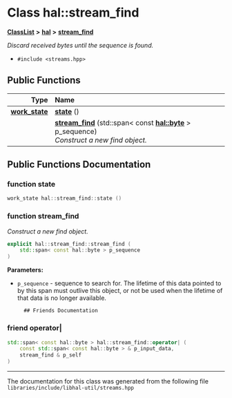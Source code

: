 

# Class hal::stream\_find



[**ClassList**](annotated.md) **>** [**hal**](namespacehal.md) **>** [**stream\_find**](classhal_1_1stream__find.md)



_Discard received bytes until the sequence is found._ 

* `#include <streams.hpp>`





































## Public Functions

| Type | Name |
| ---: | :--- |
|  [**work\_state**](namespacehal.md#enum-work_state) | [**state**](#function-state) () <br> |
|   | [**stream\_find**](#function-stream_find) (std::span&lt; const [**hal::byte**](namespacehal.md#typedef-byte) &gt; p\_sequence) <br>_Construct a new find object._  |




























## Public Functions Documentation




### function state 

```C++
work_state hal::stream_find::state () 
```






### function stream\_find 

_Construct a new find object._ 
```C++
explicit hal::stream_find::stream_find (
    std::span< const hal::byte > p_sequence
) 
```





**Parameters:**


* `p_sequence` - sequence to search for. The lifetime of this data pointed to by this span must outlive this object, or not be used when the lifetime of that data is no longer available. 




        ## Friends Documentation





### friend operator\| 

```C++
std::span< const hal::byte > hal::stream_find::operator| (
    const std::span< const hal::byte > & p_input_data,
    stream_find & p_self
) 
```




------------------------------
The documentation for this class was generated from the following file `libraries/include/libhal-util/streams.hpp`


